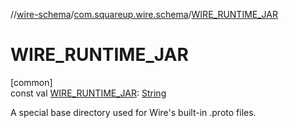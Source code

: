 //[wire-schema](../../index.md)/[com.squareup.wire.schema](index.md)/[WIRE_RUNTIME_JAR](-w-i-r-e_-r-u-n-t-i-m-e_-j-a-r.md)

# WIRE_RUNTIME_JAR

[common]\
const val [WIRE_RUNTIME_JAR](-w-i-r-e_-r-u-n-t-i-m-e_-j-a-r.md): [String](https://kotlinlang.org/api/latest/jvm/stdlib/kotlin/-string/index.html)

A special base directory used for Wire's built-in .proto files.
